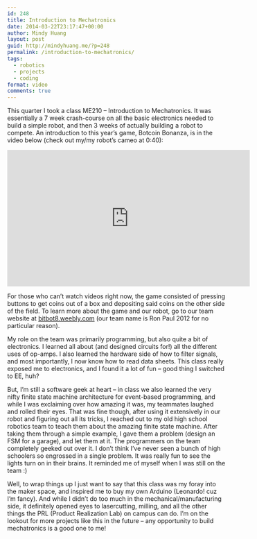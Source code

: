 ```yaml
---
id: 248
title: Introduction to Mechatronics
date: 2014-03-22T23:17:47+00:00
author: Mindy Huang
layout: post
guid: http://mindyhuang.me/?p=248
permalink: /introduction-to-mechatronics/
tags:
  - robotics
  - projects
  - coding
format: video
comments: true
---
```

This quarter I took a class ME210 &#8211; Introduction to Mechatronics. It was essentially a 7 week crash-course on all the basic electronics needed to build a simple robot, and then 3 weeks of actually building a robot to compete. An introduction to this year&#8217;s game, Botcoin Bonanza, is in the video below (check out my/my robot&#8217;s cameo at 0:40):

<iframe width="560" height="315" src="https://www.youtube.com/embed/Vv-xu6FFCfE?list=PLSWmzCgI9eSR4IpOQojdPHWelDS3t_x_t" frameborder="0"></iframe>

For those who can&#8217;t watch videos right now, the game consisted of pressing buttons to get coins out of a box and depositing said coins on the other side of the field. To learn more about the game and our robot, go to our team website at [bitbot8.weebly.com](http://bitbot8.weebly.com/) (our team name is Ron Paul 2012 for no particular reason).

My role on the team was primarily programming, but also quite a bit of electronics. I learned all about (and designed circuits for!) all the different uses of op-amps. I also learned the hardware side of how to filter signals, and most importantly, I now know how to read data sheets. This class really exposed me to electronics, and I found it a lot of fun &#8211; good thing I switched to EE, huh?

But, I&#8217;m still a software geek at heart &#8211; in class we also learned the very nifty finite state machine architecture for event-based programming, and while I was exclaiming over how amazing it was, my teammates laughed and rolled their eyes. That was fine though, after using it extensively in our robot and figuring out all its tricks, I reached out to my old high school robotics team to teach them about the amazing finite state machine. After taking them through a simple example, I gave them a problem (design an FSM for a garage), and let them at it. The programmers on the team completely geeked out over it. I don&#8217;t think I&#8217;ve never seen a bunch of high schoolers so engrossed in a single problem. It was really fun to see the lights turn on in their brains. It reminded me of myself when I was still on the team :)

Well, to wrap things up I just want to say that this class was my foray into the maker space, and inspired me to buy my own Arduino (Leonardo! cuz I&#8217;m fancy). And while I didn&#8217;t do too much in the mechanical/manufacturing side, it definitely opened eyes to lasercutting, milling, and all the other things the PRL (Product Realization Lab) on campus can do. I&#8217;m on the lookout for more projects like this in the future &#8211; any opportunity to build mechatronics is a good one to me!

&nbsp;